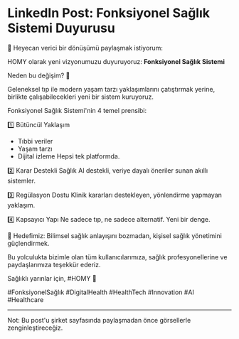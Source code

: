 # LinkedIn Post: Fonksiyonel Sağlık Sistemi Duyurusu

🌟 Heyecan verici bir dönüşümü paylaşmak istiyorum:

HOMY olarak yeni vizyonumuzu duyuruyoruz: **Fonksiyonel Sağlık Sistemi**

Neden bu değişim? 🤔

Geleneksel tıp ile modern yaşam tarzı yaklaşımlarını çatıştırmak yerine, birlikte çalışabilecekleri yeni bir sistem kuruyoruz.

Fonksiyonel Sağlık Sistemi'nin 4 temel prensibi:

1️⃣ Bütüncül Yaklaşım

- Tıbbi veriler
- Yaşam tarzı
- Dijital izleme
  Hepsi tek platformda.

2️⃣ Karar Destekli Sağlık
AI destekli, veriye dayalı öneriler sunan akıllı sistemler.

3️⃣ Regülasyon Dostu
Klinik kararları destekleyen, yönlendirme yapmayan yaklaşım.

4️⃣ Kapsayıcı Yapı
Ne sadece tıp, ne sadece alternatif.
Yeni bir denge.

🎯 Hedefimiz:
Bilimsel sağlık anlayışını bozmadan, kişisel sağlık yönetimini güçlendirmek.

Bu yolculukta bizimle olan tüm kullanıcılarımıza, sağlık profesyonellerine ve paydaşlarımıza teşekkür ederiz.

Sağlıklı yarınlar için, #HOMY 🌿

#FonksiyonelSağlık #DigitalHealth #HealthTech #Innovation #AI #Healthcare

---

Not: Bu post'u şirket sayfasında paylaşmadan önce görsellerle zenginleştireceğiz.

